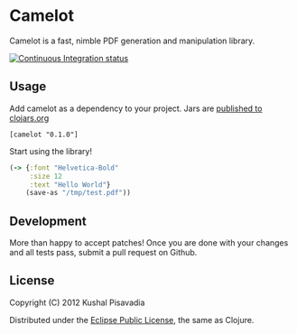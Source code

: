 # Camelot

Camelot is a fast, nimble PDF generation and manipulation library.

[![Continuous Integration status](https://secure.travis-ci.org/KushalP/camelot.png)](http://travis-ci.org/KushalP/camelot)

## Usage

Add camelot as a dependency to your project. Jars are [published to clojars.org](https://clojars.org/camelot)

    [camelot "0.1.0"]

Start using the library!

``` clojure
(-> {:font "Helvetica-Bold"
     :size 12
     :text "Hello World"}
    (save-as "/tmp/test.pdf"))
```

## Development

More than happy to accept patches! Once you are done with your changes and all tests pass, submit a pull request on Github.

## License

Copyright (C) 2012 Kushal Pisavadia

Distributed under the [Eclipse Public License](http://www.eclipse.org/legal/epl-v10.html), the same as Clojure.
